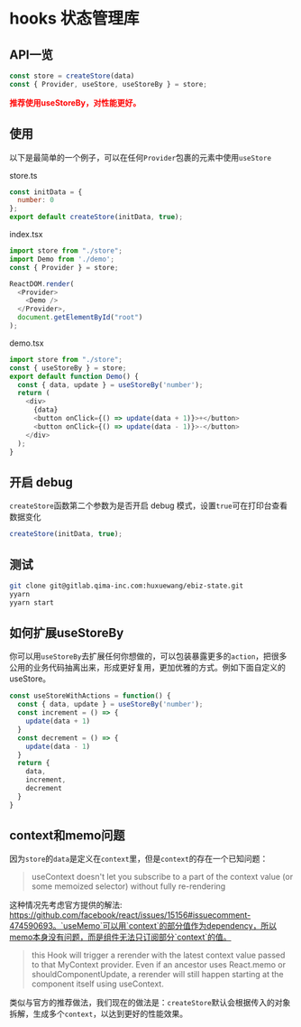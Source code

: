 # hooks 状态管理库

## API一览

```js
const store = createStore(data)
const { Provider, useStore, useStoreBy } = store;
```

<b style="color: red">推荐使用useStoreBy，对性能更好。</b>

## 使用

以下是最简单的一个例子，可以在任何`Provider`包裹的元素中使用`useStore`

store.ts

```js
const initData = {
  number: 0
};
export default createStore(initData, true);
```

index.tsx

```js
import store from "./store";
import Demo from './demo';
const { Provider } = store;

ReactDOM.render(
  <Provider>
    <Demo />
  </Provider>,
  document.getElementById("root")
);
```

demo.tsx

```js
import store from "./store";
const { useStoreBy } = store;
export default function Demo() {
  const { data, update } = useStoreBy('number');
  return (
    <div>
      {data}
      <button onClick={() => update(data + 1)}>+</button>
      <button onClick={() => update(data - 1)}>-</button>
    </div>
  );
}
```

## 开启 debug

`createStore`函数第二个参数为是否开启 debug 模式，设置`true`可在打印台查看数据变化

```js
createStore(initData, true);
```

## 测试

```sh
git clone git@gitlab.qima-inc.com:huxuewang/ebiz-state.git
yyarn
yyarn start
```

## 如何扩展useStoreBy

你可以用`useStoreBy`去扩展任何你想做的，可以包装暴露更多的`action`，把很多公用的业务代码抽离出来，形成更好复用，更加优雅的方式。例如下面自定义的useStore。

```js
const useStoreWithActions = function() {
  const { data, update } = useStoreBy('number');
  const increment = () => {
    update(data + 1)
  }
  const decrement = () => {
    update(data - 1)
  }
  return {
    data,
    increment,
    decrement
  }
}
```

## context和memo问题

因为`store`的`data`是定义在`context`里，但是`context`的存在一个已知问题：
>useContext doesn't let you subscribe to a part of the context value (or some memoized selector) without fully re-rendering

这种情况先考虑官方提供的解法: https://github.com/facebook/react/issues/15156#issuecomment-474590693。`useMemo`可以用`context`的部分值作为dependency，所以memo本身没有问题，而是组件无法只订阅部分`context`的值。
> this Hook will trigger a rerender with the latest context value passed to that MyContext provider. Even if an ancestor uses React.memo or shouldComponentUpdate, a rerender will still happen starting at the component itself using useContext.

类似与官方的推荐做法，我们现在的做法是：`createStore`默认会根据传入的对象拆解，生成多个`context`，以达到更好的性能效果。

